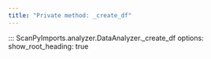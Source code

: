 ```yaml
---
title: "Private method: _create_df"
---
```


::: ScanPyImports.analyzer.DataAnalyzer._create_df
    options:
        show_root_heading: true 